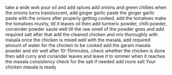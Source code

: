 take a wide wok
pour oil and add spices
add onions and green chillies
when the onions turns transluscent, add ginger garlic paste
the ginger garlic paste with the onions after properly getting cooked, add the tomatoes
make the tomatoes mushy, till it leaves oil
then add turmeric powder, chilli powder, corrainder powder
saute well till the raw smell of the powder goes and add required salt
after that add the cleaned chicken and mix thoroughly with masala
once the chicken is mixed well with the masala, add required amount of water for the chicken to be cooked
add the garam masala powder and stir well
after 10-15minutes, check whether the chicken is done 
then add curry and coriander leaves and leave it to simmer
when it reaches the masala consistency check for the salt if needed add more salt 
Your chicken masala is ready